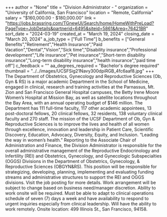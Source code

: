 +++
author = "None"
title = "Division Administrator - "
organization = "University of California, San Francisco"
location = "Remote, California"
salary = "$160,000.00 - $180,000.00"
link = "https://jobs.brassring.com/TGnewUI/Search/home/HomeWithPreLoad?PageType=JobDetails&partnerid=6495&siteid=5861&Areq=76421BR"
sort_date = "2024-03-19"
created_at = "March 19, 2024"
closing_date = "March 20, 2024"
a_job_type = ["Full Time"]
b_benefits = ["General Benefits","Retirement","Health Insurance","Paid Vacation","Dental","Vision","Sick time","Disability insurance","Professional development","Life insurance","Pet insurance","Short-term disability insurance","Long-term disability insurance","health insurance","paid time off"]
c_feedback = ""
aa_degrees_required = "Bachelor's degree required"
thumbnail = "../../images/UCSFSig21Navy300dpiRGB_4fc6aaf8.jpg"
+++
The Department of Obstetrics, Gynecology and Reproductive Sciences (Ob, Gyn & RS) is a major academic Department in the School of Medicine, engaged in clinical, research and training activities at the Parnassus, Mt. Zion and San Francisco General Hospital campuses, the Betty Irene Moore Women’s Hospital at Mission Bay, as well as satellite locations throughout the Bay Area, with an annual operating budget of $146 million. The Department has 111 full-time faculty, 117 other academic appointees, 13 post-doctoral fellows, 20 clinical fellows, 32 residents, 138 voluntary clinical faculty and 270 staff. The mission of the UCSF Department of Ob, Gyn & Reproductive Sciences is to improve the lives and health of all women through excellence, innovation and leadership in Patient Care, Scientific Discovery, Education, Advocacy, Diversity, Equity, and Inclusion. “Leading the way in women’s health.”  Reporting to the Associate Chair of Administration and Finance, the Division Administrator is responsible for the overall administrative management of the Reproductive Endocrinology and Infertility (REI) and Obstetrics, Gynecology, and Gynecologic Subspecialties (OGGS) Divisions in the Department of Obstetrics, Gynecology, & Reproductive Sciences (OBGYN&RS). This position will be responsible for strategizing, developing, planning, implementing and evaluating funding streams and administrative structures to support the REI and OGGS divisions. Visit the job posting for more details. Work arrangement will be subject to change based on business need/manager discretion. Ability to work onsite will be required. Must be able to adapt to clinical operations schedule of seven (7) days a week and have availability to respond to urgent inquiries especially from clinical leadership. Will have the ability to work remotely. Onsite location: 499 Illinois St., San Francisco, 94158. 